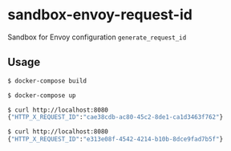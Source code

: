 # sandbox-envoy-request-id

Sandbox for Envoy configuration `generate_request_id`

## Usage

```sh
$ docker-compose build

$ docker-compose up

$ curl http://localhost:8080
{"HTTP_X_REQUEST_ID":"cae38cdb-ac80-45c2-8de1-ca1d3463f762"}

$ curl http://localhost:8080
{"HTTP_X_REQUEST_ID":"e313e08f-4542-4214-b10b-8dce9fad7b5f"}
```
